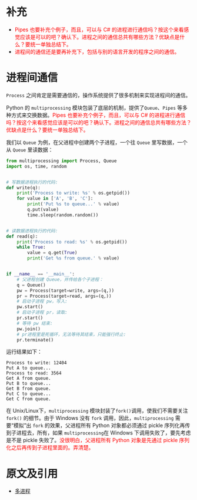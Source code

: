 # 补充

- <span style="color:red;">Pipes 也要补充个例子，而且，可以与 C# 的进程进行通信吗？按这个来看感觉应该是可以的吧？确认下。</span><span style="color:red;">进程之间的通信总共有哪些方法？优缺点是什么？要统一单独总结下。</span>
- <span style="color:red;">进程间的通信还是要再补充下，包括与别的语言开发的程序之间的通信。</span>

# 进程间通信


`Process` 之间肯定是需要通信的，操作系统提供了很多机制来实现进程间的通信。

Python 的 `multiprocessing` 模块包装了底层的机制，提供了`Queue`、`Pipes` 等多种方式来交换数据。<span style="color:red;">Pipes 也要补充个例子，而且，可以与 C# 的进程进行通信吗？按这个来看感觉应该是可以的吧？确认下。</span><span style="color:red;">进程之间的通信总共有哪些方法？优缺点是什么？要统一单独总结下。</span>

我们以 `Queue` 为例，在父进程中创建两个子进程，一个往 `Queue` 里写数据，一个从 `Queue` 里读数据：

```python
from multiprocessing import Process, Queue
import os, time, random


# 写数据进程执行的代码:
def write(q):
    print('Process to write: %s' % os.getpid())
    for value in ['A', 'B', 'C']:
        print('Put %s to queue...' % value)
        q.put(value)
        time.sleep(random.random())


# 读数据进程执行的代码:
def read(q):
    print('Process to read: %s' % os.getpid())
    while True:
        value = q.get(True)
        print('Get %s from queue.' % value)


if __name__ == '__main__':
    # 父进程创建 Queue，并传给各个子进程：
    q = Queue()
    pw = Process(target=write, args=(q,))
    pr = Process(target=read, args=(q,))
    # 启动子进程 pw，写入:
    pw.start()
    # 启动子进程 pr，读取:
    pr.start()
    # 等待 pw 结束:
    pw.join()
    # pr进程里是死循环，无法等待其结束，只能强行终止:
    pr.terminate()
```

运行结果如下：

```
Process to write: 12404
Put A to queue...
Process to read: 3564
Get A from queue.
Put B to queue...
Get B from queue.
Put C to queue...
Get C from queue.
```

在 Unix/Linux下，`multiprocessing` 模块封装了`fork()`调用，使我们不需要关注 `fork()` 的细节。由于 Windows 没有 `fork` 调用，因此，`multiprocessing` 需要“模拟”出 `fork` 的效果，父进程所有 Python 对象都必须通过 pickle 序列化再传到子进程去，所有，如果 `multiprocessing`在 Windows 下调用失败了，要先考虑是不是 pickle 失败了。<span style="color:red;">没很明白，父进程所有 Python 对象是先通过 pickle 序列化之后再传到子进程里面的。弄清楚。</span>







# 原文及引用

- [多进程](https://www.liaoxuefeng.com/wiki/0014316089557264a6b348958f449949df42a6d3a2e542c000/001431927781401bb47ccf187b24c3b955157bb12c5882d000)